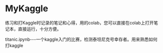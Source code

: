 # MyKaggle
练习和打Kaggle时记录的笔记和心得，用的colab，您可以直接在colab上打开笔记本，直接运行，十分方便。


titanic.ipynb---一个kaggle入门的比赛，检测泰坦尼克号幸存者。用来熟悉如何打kaggle
